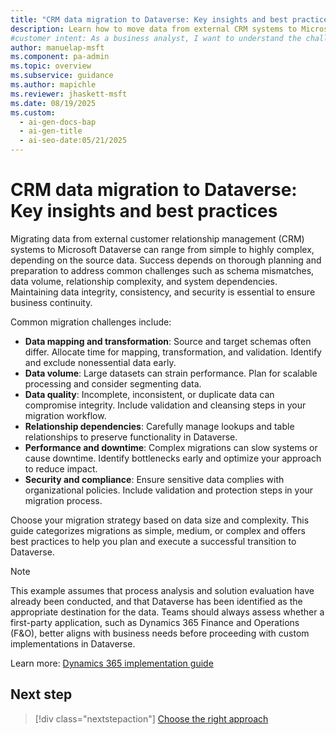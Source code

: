 ```yaml
---
title: "CRM data migration to Dataverse: Key insights and best practices"
description: Learn how to move data from external CRM systems to Microsoft Dataverse, overcome common challenges, and ensure business continuity.
#customer intent: As a business analyst, I want to understand the challenges of migrating CRM data to Dataverse so that I can plan a smooth transition.
author: manuelap-msft
ms.component: pa-admin
ms.topic: overview
ms.subservice: guidance
ms.author: mapichle
ms.reviewer: jhaskett-msft
ms.date: 08/19/2025
ms.custom:
  - ai-gen-docs-bap
  - ai-gen-title
  - ai-seo-date:05/21/2025
---
```


# CRM data migration to Dataverse: Key insights and best practices

Migrating data from external customer relationship management (CRM) systems to Microsoft Dataverse can range from simple to highly complex, depending on the source data. Success depends on thorough planning and preparation to address common challenges such as schema mismatches, data volume, relationship complexity, and system dependencies. Maintaining data integrity, consistency, and security is essential to ensure business continuity.

Common migration challenges include:

- **Data mapping and transformation**: Source and target schemas often differ. Allocate time for mapping, transformation, and validation. Identify and exclude nonessential data early.
- **Data volume**: Large datasets can strain performance. Plan for scalable processing and consider segmenting data.
- **Data quality**: Incomplete, inconsistent, or duplicate data can compromise integrity. Include validation and cleansing steps in your migration workflow.
- **Relationship dependencies**: Carefully manage lookups and table relationships to preserve functionality in Dataverse.
- **Performance and downtime**: Complex migrations can slow systems or cause downtime. Identify bottlenecks early and optimize your approach to reduce impact.
- **Security and compliance**: Ensure sensitive data complies with organizational policies. Include validation and protection steps in your migration process.

Choose your migration strategy based on data size and complexity. This guide categorizes migrations as simple, medium, or complex and offers best practices to help you plan and execute a successful transition to Dataverse.

> [!NOTE]
> This example assumes that process analysis and solution evaluation have already been conducted, and that Dataverse has been identified as the appropriate destination for the data. Teams should always assess whether a first-party application, such as Dynamics 365 Finance and Operations (F&O), better aligns with business needs before proceeding with custom implementations in Dataverse.
>
> Learn more: [Dynamics 365 implementation guide](/dynamics365/guidance/implementation-guide/overview)

## Next step

> [!div class="nextstepaction"]
> [Choose the right approach](data-migration-approaches.md)
